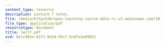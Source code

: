 ```yaml
---
content_type: resource
description: Lecture 7 notes.
file: /media/https%3A/open-learning-course-data-rc.s3.amazonaws.com/18-409-behavior-of-algorithms-spring-2002/be1c965e61f28e2495c76c8fe1e89922_lect7.pdf
file_type: application/pdf
resourcetype: Document
title: lect7.pdf
uid: be1c965e-61f2-8e24-95c7-6c8fe1e89922
---
```

